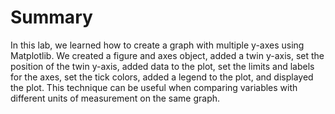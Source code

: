# Summary

In this lab, we learned how to create a graph with multiple y-axes using Matplotlib. We created a figure and axes object, added a twin y-axis, set the position of the twin y-axis, added data to the plot, set the limits and labels for the axes, set the tick colors, added a legend to the plot, and displayed the plot. This technique can be useful when comparing variables with different units of measurement on the same graph.
